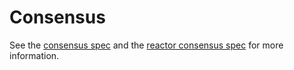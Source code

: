 # Consensus 

See the [consensus spec](https://github.com/deepakdahiya/tendermint/tree/v0.34.x/spec/consensus) and the [reactor consensus spec](https://github.com/deepakdahiya/tendermint/tree/v0.34.x/spec/reactors/consensus) for more information.
